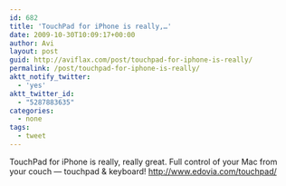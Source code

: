 ```yaml
---
id: 682
title: 'TouchPad for iPhone is really,…'
date: 2009-10-30T10:09:17+00:00
author: Avi
layout: post
guid: http://aviflax.com/post/touchpad-for-iphone-is-really/
permalink: /post/touchpad-for-iphone-is-really/
aktt_notify_twitter:
  - 'yes'
aktt_twitter_id:
  - "5287883635"
categories:
  - none
tags:
  - tweet
---
```

TouchPad for iPhone is really, really great. Full control of your Mac from your couch — touchpad & keyboard! <a href="http://www.edovia.com/touchpad/" rel="nofollow">http://www.edovia.com/touchpad/</a>